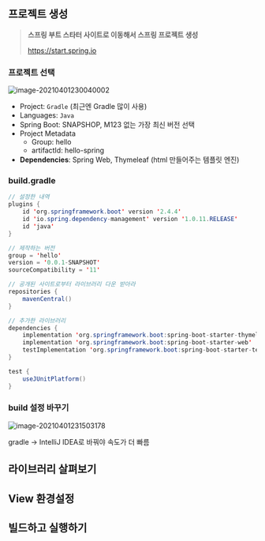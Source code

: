 ## 프로젝트 생성

> **스프링 부트 스타터 사이트로 이동해서 스프링 프로젝트 생성**
>
> https://start.spring.io

### 프로젝트 선택

![image-20210401230040002](img/section%201.%20%E1%84%91%E1%85%B3%E1%84%85%E1%85%A9%E1%84%8C%E1%85%A6%E1%86%A8%E1%84%90%E1%85%B3%20%E1%84%92%E1%85%AA%E1%86%AB%E1%84%80%E1%85%A7%E1%86%BC%E1%84%89%E1%85%A5%E1%86%AF%E1%84%8C%E1%85%A5%E1%86%BC/image-20210401230040002.png)

- Project: `Gradle` (최근엔 Gradle 많이 사용)
- Languages: `Java`
- Spring Boot: SNAPSHOP, M123 없는 가장 최신 버전 선택
- Project Metadata
    - Group: hello
    - artifactId: hello-spring
- **Dependencies**: Spring Web, Thymeleaf (html 만들어주는 템플릿 엔진)



### build.gradle

```java
// 설정한 내역
plugins {
	id 'org.springframework.boot' version '2.4.4'
	id 'io.spring.dependency-management' version '1.0.11.RELEASE'
	id 'java'
}

// 제작하는 버전
group = 'hello'
version = '0.0.1-SNAPSHOT'
sourceCompatibility = '11'

// 공개된 사이트로부터 라이브러리 다운 받아라
repositories {
	mavenCentral()
}

// 추가한 라이브러리
dependencies {
	implementation 'org.springframework.boot:spring-boot-starter-thymeleaf'
	implementation 'org.springframework.boot:spring-boot-starter-web'
	testImplementation 'org.springframework.boot:spring-boot-starter-test'
}

test {
	useJUnitPlatform()
}

```

### build 설정 바꾸기

![image-20210401231503178](img/section%201.%20%E1%84%91%E1%85%B3%E1%84%85%E1%85%A9%E1%84%8C%E1%85%A6%E1%86%A8%E1%84%90%E1%85%B3%20%E1%84%92%E1%85%AA%E1%86%AB%E1%84%80%E1%85%A7%E1%86%BC%E1%84%89%E1%85%A5%E1%86%AF%E1%84%8C%E1%85%A5%E1%86%BC/image-20210401231503178.png)

gradle -> IntelliJ IDEA로 바꿔야 속도가 더 빠름



## 라이브러리 살펴보기

## View 환경설정

## 빌드하고 실행하기

